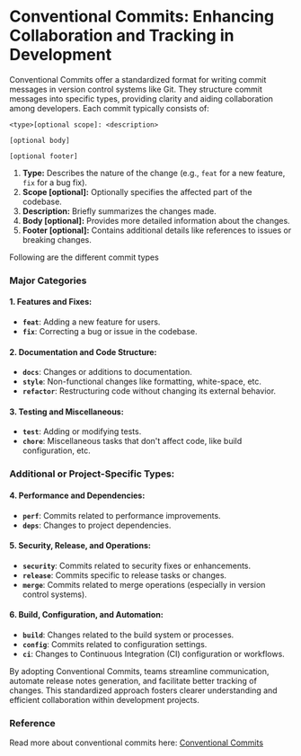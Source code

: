# Conventional Commits: Enhancing Collaboration and Tracking in Development

Conventional Commits offer a standardized format for writing commit messages in version control systems like Git. They structure commit messages into specific types, providing clarity and aiding collaboration among developers. Each commit typically consists of:

```
<type>[optional scope]: <description>

[optional body]

[optional footer]
```

1. **Type:** Describes the nature of the change (e.g., `feat` for a new feature, `fix` for a bug fix).
2. **Scope [optional]:** Optionally specifies the affected part of the codebase.
3. **Description:** Briefly summarizes the changes made.
4. **Body [optional]:** Provides more detailed information about the changes.
5. **Footer [optional]:** Contains additional details like references to issues or breaking changes.

Following are the different commit types

### Major Categories

#### **1. Features and Fixes:**
- **`feat`**: Adding a new feature for users.
- **`fix`**: Correcting a bug or issue in the codebase.

#### **2. Documentation and Code Structure:**
- **`docs`**: Changes or additions to documentation.
- **`style`**: Non-functional changes like formatting, white-space, etc.
- **`refactor`**: Restructuring code without changing its external behavior.

#### **3. Testing and Miscellaneous:**
- **`test`**: Adding or modifying tests.
- **`chore`**: Miscellaneous tasks that don't affect code, like build configuration, etc.

### Additional or Project-Specific Types:

#### **4. Performance and Dependencies:**
- **`perf`**: Commits related to performance improvements.
- **`deps`**: Changes to project dependencies.

#### **5. Security, Release, and Operations:**
- **`security`**: Commits related to security fixes or enhancements.
- **`release`**: Commits specific to release tasks or changes.
- **`merge`**: Commits related to merge operations (especially in version control systems).

#### **6. Build, Configuration, and Automation:**
- **`build`**: Changes related to the build system or processes.
- **`config`**: Commits related to configuration settings.
- **`ci`**: Changes to Continuous Integration (CI) configuration or workflows.


By adopting Conventional Commits, teams streamline communication, automate release notes generation, and facilitate better tracking of changes. This standardized approach fosters clearer understanding and efficient collaboration within development projects.

### Reference

Read more about conventional commits here: [Conventional Commits](https://www.conventionalcommits.org/)